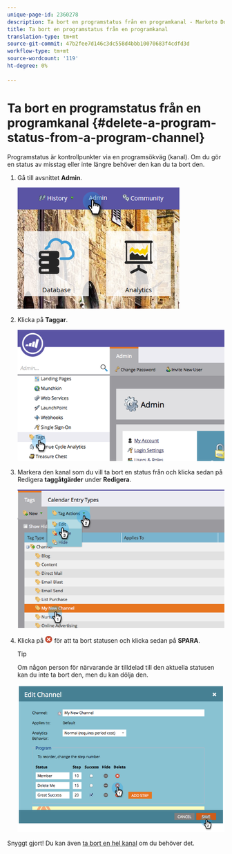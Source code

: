 ```yaml
---
unique-page-id: 2360278
description: Ta bort en programstatus från en programkanal - Marketo Docs - Produktdokumentation
title: Ta bort en programstatus från en programkanal
translation-type: tm+mt
source-git-commit: 47b2fee7d146c3dc558d4bbb10070683f4cdfd3d
workflow-type: tm+mt
source-wordcount: '119'
ht-degree: 0%

---
```



# Ta bort en programstatus från en programkanal {#delete-a-program-status-from-a-program-channel}

Programstatus är kontrollpunkter via en programsökväg (kanal). Om du gör en status av misstag eller inte längre behöver den kan du ta bort den.

1. Gå till avsnittet **Admin**.

   ![](assets/admin.png)

1. Klicka på **Taggar**.

   ![](assets/image2014-9-24-15-3a51-3a24.png)

1. Markera den kanal som du vill ta bort en status från och klicka sedan på Redigera **taggåtgärder** under **Redigera**.

   ![](assets/image2014-9-24-15-3a51-3a45.png)

1. Klicka på ![—](assets/image2014-9-24-15-3a52-3a39.png) för att ta bort statusen och klicka sedan på **SPARA**.

   >[!TIP]
   >
   >Om någon person för närvarande är tilldelad till den aktuella statusen kan du inte ta bort den, men du kan dölja den.

   ![](assets/image2014-9-24-15-3a57-3a53.png)

Snyggt gjort! Du kan även [ta bort en hel kanal](delete-a-program-channel.md) om du behöver det.
